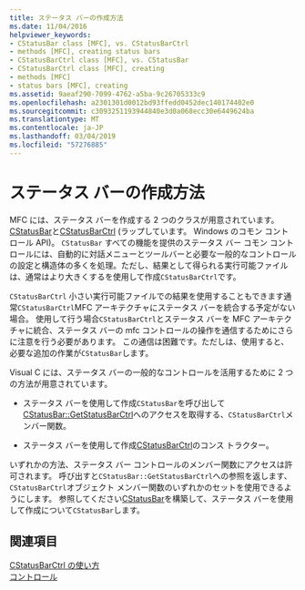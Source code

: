 ```yaml
---
title: ステータス バーの作成方法
ms.date: 11/04/2016
helpviewer_keywords:
- CStatusBar class [MFC], vs. CStatusBarCtrl
- methods [MFC], creating status bars
- CStatusBarCtrl class [MFC], vs. CStatusBar
- CStatusBarCtrl class [MFC], creating
- methods [MFC]
- status bars [MFC], creating
ms.assetid: 9aeaf290-7099-4762-a5ba-9c26705333c9
ms.openlocfilehash: a2301301d0012bd93ffedd0452dec140174402e0
ms.sourcegitcommit: c3093251193944840e3d0a068ecc30e6449624ba
ms.translationtype: MT
ms.contentlocale: ja-JP
ms.lasthandoff: 03/04/2019
ms.locfileid: "57276885"
---
```

# <a name="methods-of-creating-a-status-bar"></a>ステータス バーの作成方法

MFC には、ステータス バーを作成する 2 つのクラスが用意されています。[CStatusBar](../mfc/reference/cstatusbar-class.md)と[CStatusBarCtrl](../mfc/reference/cstatusbarctrl-class.md) (ラップしています。 Windows のコモン コントロール API)。 `CStatusBar` すべての機能を提供のステータス バー コモン コントロールには、自動的に対話メニューとツールバーと必要な一般的なコントロールの設定と構造体の多くを処理。ただし、結果として得られる実行可能ファイルは、通常はより大きくするを使用して作成`CStatusBarCtrl`です。

`CStatusBarCtrl` 小さい実行可能ファイルでの結果を使用することもできます通常`CStatusBarCtrl`MFC アーキテクチャにステータス バーを統合する予定がない場合。 使用して行う場合`CStatusBarCtrl`とステータス バーを MFC アーキテクチャに統合、ステータス バーの mfc コントロールの操作を通信するためにさらに注意を行う必要があります。 この通信は困難です。ただしは、使用すると、必要な追加の作業が`CStatusBar`します。

Visual C には、ステータス バーの一般的なコントロールを活用するために 2 つの方法が用意されています。

- ステータス バーを使用して作成`CStatusBar`を呼び出して[CStatusBar::GetStatusBarCtrl](../mfc/reference/cstatusbar-class.md#getstatusbarctrl)へのアクセスを取得する、`CStatusBarCtrl`メンバー関数。

- ステータス バーを使用して作成[CStatusBarCtrl](../mfc/reference/cstatusbarctrl-class.md)のコンス トラクター。

いずれかの方法、ステータス バー コントロールのメンバー関数にアクセスは許可されます。 呼び出すと`CStatusBar::GetStatusBarCtrl`への参照を返します、`CStatusBarCtrl`オブジェクト メンバー関数のいずれかのセットを使用できるようにします。 参照してください[CStatusBar](../mfc/reference/cstatusbar-class.md)を構築して、ステータス バーを使用して作成について`CStatusBar`します。

## <a name="see-also"></a>関連項目

[CStatusBarCtrl の使い方](../mfc/using-cstatusbarctrl.md)<br/>
[コントロール](../mfc/controls-mfc.md)
